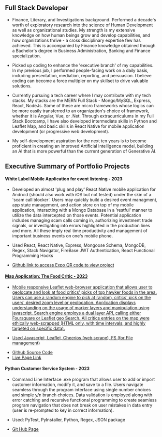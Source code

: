 <h2>Full Stack Developer</h2>
<ul>
  <li>
    Finance, Literary, and Investigations background. Performed a decade's worth of exploratory research into the science of Human Development as well as organizational studies. My strength is my extensive knowledge on how human beings grow and develop capabilities, and how organizations thrive - a cross disciplinary expertise few has achieved. This is accompanied by Finance knowledge obtained through a Bachelor's degree in Business Administration, Banking and Finance specialization.
  </li>
  <p></p>
  <li>
    Picked up coding to enhance the 'executive branch' of my capabilities. In my previous job, I performed people-facing work on a daily basis, including presentation, mediation, reporting, and persuasion. I believe coding can become a force multipler on my skillset to drive valuable solutions.
  </li>
  <p></p>
  <li>
    Currently pursuing a tech career where I may contribute with my tech stacks. My stacks are the MERN Full Stack - Mongo/MySQL, Express, React, NodeJs. Some of these are micro frameworks whose logics can be more easily transferred to an organization's choice of framework, whether it is Angular, Vue, or .Net. Through extracurriculums in my Full Stack Bootcamp, I have also developed intermediate skills in Python and Leaflet Map, and basic skills in React Native for mobile application development (or progressive web development).
  </li>
  <p></p>
  <li>
    My self-development aspiration for the next ten years is to become proficient in creating an improved Artificial Intelligence model, building an AI that is more powerful than the current generation of Generative AI. 
  </li>
  <p></p>
</ul>
<h2> Executive Summary of Portfolio Projects </h2>
<h4> White Label Mobile Application for event listening - 2023 </h4>

<ul>
  <li>
Developed an almost 'plug and play' React Native mobile application for Android (should also work with iOS but not tested) under the skin of a 'scam call blocker'. Users may quickly build a desired event managment, app state management, and action store on top of my mobile application, interacting with a Mongo Database in a 'restful' manner to utilize the data intercepted on those events. Potential application includes managing scam calls coming in, authorizing investment trade signals, or investigating into errors highlighted in the production lines and more. All these imply real time productivity and management of important business events on one's mobile phone.
  </li>
<p></p>
  <li>
  Used React, React Native, Express, Mongoose Schema, MongoDB, Regex, Stack Navigator, FireBase JWT Authentication, React Functional Programming Hooks
  </li>
<p></p>
  <li>
<a href="https://github.com/Kern000/projectTwoFrontEnd-ReactNative" /> Github link to access Expo QR code to view project
  </li>
</ul>
<p></p>

<h4> Map Application: The Food Critic - 2023 </h4>
<ul>
  <li>
  Mobile responsive Leaflet web-browser application that allows user to geolocate and look at food critics' picks of top hawker foods in the area. Users can use a random engine to pick at random, critics' pick on the users' desired zoom level or geolocation. Application displays understanding on the usage of marker layers and manipulation using javascript. Search engine employs a dual layer API, calling either Foursquare or Leaflet geo Search. All critics entries on the map were ethically web-scrapped (HTML only, with time intervals, and highly targeted on specific data).
</li>
<p></p>
  <li>
  Used Javascript, Leaflet, Cheerios (web scrape), FS (for File management)
</li>
<p></p>
  <li>
  <a href="https://github.com/Kern000/project-one"> Github Source Code </a>
</li>
  <li>
  <a href="https://kern000.github.io/"> Live Page Link </a>
</li>
<p></p>
</ul>

<h4> Python Customer Service System - 2023</h4>
<ul>
  <li>
  Command Line Interface .exe program that allows user to add or import customer information, modify it, and save to a file. Users navigate seamless through the program interface using single number choices and simple y/n branch choices. Data validation is employed along with error catching and recursive functional programming to create seamless program navigation that does not break on user mistakes in data entry (user is re-prompted to key in correct information).  
</li>
<p></p>
  <li>
  Used: PyTest, PyInstaller, Python, Regex, JSON package
</li>
<p></p>
  <li>
    <a href="https://github.com/Kern000/mini-python-customer-service-options"> Git Hub Page </a>
</li>
</ul>
